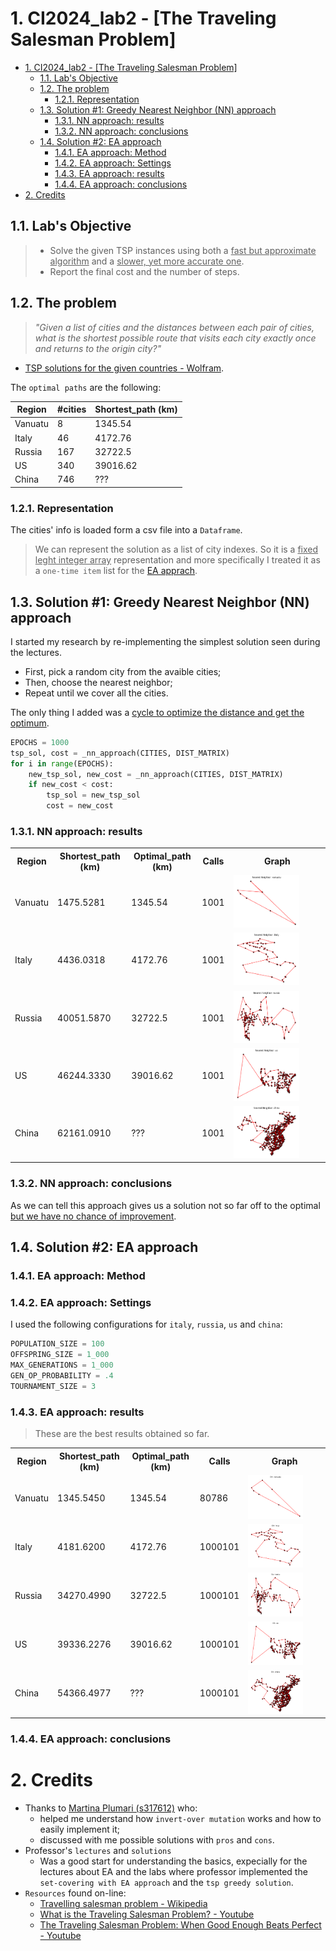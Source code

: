 # 1. CI2024_lab2 - [The Traveling Salesman Problem]

- [1. CI2024\_lab2 - \[The Traveling Salesman Problem\]](#1-ci2024_lab2---the-traveling-salesman-problem)
  - [1.1. Lab's Objective](#11-labs-objective)
  - [1.2. The problem](#12-the-problem)
    - [1.2.1. Representation](#121-representation)
  - [1.3. Solution #1: Greedy Nearest Neighbor (NN) approach](#13-solution-1-greedy-nearest-neighbor-nn-approach)
    - [1.3.1. NN approach: results](#131-nn-approach-results)
    - [1.3.2. NN approach: conclusions](#132-nn-approach-conclusions)
  - [1.4. Solution #2: EA approach](#14-solution-2-ea-approach)
    - [1.4.1. EA approach: Method](#141-ea-approach-method)
    - [1.4.2. EA approach: Settings](#142-ea-approach-settings)
    - [1.4.3. EA approach: results](#143-ea-approach-results)
    - [1.4.4. EA approach: conclusions](#144-ea-approach-conclusions)
- [2. Credits](#2-credits)

## 1.1. Lab's Objective

> - Solve the given TSP instances using both a <u>fast but approximate algorithm</u> and a <u>slower, yet more accurate one</u>.
> - Report the final cost and the number of steps.

## 1.2. The problem

> *"Given a list of cities and the distances between each pair of cities, what is the shortest possible route that visits each city exactly once and returns to the origin city?"*

- [TSP solutions for the given countries - Wolfram](https://www.wolframcloud.com/obj/giovanni.squillero/Published/Lab2-tsp.nb).

The `optimal paths` are the following:

| Region  | #cities | Shortest_path (km) |
|---------|---------|--------------------|
| Vanuatu | 8       | 1345.54            |
| Italy   | 46      | 4172.76            |
| Russia  | 167     | 32722.5            |
| US      | 340     | 39016.62           |
| China   | 746     | ???                |

### 1.2.1. Representation

The cities' info is loaded form a csv file into a `Dataframe`.

> We can represent the solution as a list of city indexes. So it is a <u>fixed leght integer array</u> representation and more specifically I treated it as a `one-time item` list for the [EA apprach](#14-solution-2-ea-approach).

## 1.3. Solution #1: Greedy Nearest Neighbor (NN) approach

I started my research by re-implementing the simplest solution seen during the lectures.

- First, pick a random city from the avaible cities;
- Then, choose the nearest neighbor;
- Repeat until we cover all the cities.

The only thing I added was a <u>cycle to optimize the distance and get the optimum</u>.

```py
EPOCHS = 1000
tsp_sol, cost = _nn_approach(CITIES, DIST_MATRIX)
for i in range(EPOCHS):
    new_tsp_sol, new_cost = _nn_approach(CITIES, DIST_MATRIX)
    if new_cost < cost:
        tsp_sol = new_tsp_sol
        cost = new_cost
```

### 1.3.1. NN approach: results

<table>
    <tr>
        <th>Region</th>
        <th>Shortest_path (km)</th>
        <th>Optimal_path (km)</th>
        <th>Calls</th>
        <th>Graph</th>
    </tr>
    <tr>
        <td>Vanuatu</td>
        <td>1475.5281</td>
        <td>1345.54</td>
        <td>1001</td>
        <td><img src='imgs/nn_vanuatu.png' style='width:75%'></td>
    </tr>
    <tr>
        <td>Italy</td>
        <td>4436.0318</td>
        <td>4172.76</td>
        <td>1001</td>
        <td><img src='imgs/nn_italy.png' style='width:75%'></td>
    </tr>
    <tr>
        <td>Russia</td>
        <td>40051.5870</td>
        <td>32722.5</td>
        <td>1001</td>
        <td><img src='imgs/nn_russia.png' style='width:75%'></td>
    </tr>
    <tr>
        <td>US</td>
        <td>46244.3330</td>
        <td>39016.62</td>
        <td>1001</td>
        <td><img src='imgs/nn_us.png' style='width:75%'></td>
    </tr>
    <tr>
        <td>China</td>
        <td>62161.0910</td>
        <td>???</td>
        <td>1001</td>
        <td><img src='imgs/nn_china.png' style='width:75%'></td>
    </tr>
</table>

### 1.3.2. NN approach: conclusions

As we can tell this approach gives us a solution not so far off to the optimal <u>but we have no chance of improvement</u>.

## 1.4. Solution #2: EA approach

### 1.4.1. EA approach: Method



### 1.4.2. EA approach: Settings

I used the following configurations for `italy`, `russia`, `us` and `china`:

```py
POPULATION_SIZE = 100
OFFSPRING_SIZE = 1_000
MAX_GENERATIONS = 1_000
GEN_OP_PROBABILITY = .4
TOURNAMENT_SIZE = 3
```

### 1.4.3. EA approach: results

> These are the best results obtained so far.

<table>
    <tr>
        <th>Region</th>
        <th>Shortest_path (km)</th>
        <th>Optimal_path (km)</th>
        <th>Calls</th>
        <th>Graph</th>
    </tr>
    <tr>
        <td>Vanuatu</td>
        <td>1345.5450</td>
        <td>1345.54</td>
        <td>80786</td>
        <td><img src='imgs/ea_vanuatu.png' style='width:75%'></td>
    </tr>
    <tr>
        <td>Italy</td>
        <td>4181.6200</td>
        <td>4172.76</td>
        <td>1000101</td>
        <td><img src='imgs/ea_italy.png' style='width:75%'></td>
    </tr>
    <tr>
        <td>Russia</td>
        <td>34270.4990</td>
        <td>32722.5</td>
        <td>1000101</td>
        <td><img src='imgs/ea_russia.png' style='width:75%'></td>
    </tr>
    <tr>
        <td>US</td>
        <td>39336.2276</td>
        <td>39016.62</td>
        <td>1000101</td>
        <td><img src='imgs/ea_us.png' style='width:75%'></td>
    </tr>
    <tr>
        <td>China</td>
        <td>54366.4977</td>
        <td>???</td>
        <td>1000101</td>
        <td><img src='imgs/ea_china.png' style='width:75%'></td>
    </tr>
</table>

### 1.4.4. EA approach: conclusions



# 2. Credits

- Thanks to [Martina Plumari (s317612)](https://github.com/MartinaPlumari) who:
  - helped me understand how `invert-over mutation` works and how to easily implement it;
  - discussed with me possible solutions with `pros` and `cons`.
- Professor's `lectures` and `solutions`
  - Was a good start for understanding the basics, expecially for the lectures about EA and the labs where professor implemented the `set-covering with EA approach` and the `tsp greedy solution`.
- `Resources` found on-line:
  - [Travelling salesman problem - Wikipedia](https://en.wikipedia.org/wiki/Travelling_salesman_problem)
  - [What is the Traveling Salesman Problem? - Youtube](https://www.youtube.com/watch?v=1pmBjIZ20pE&ab_channel=AlphaOpt)
  - [The Traveling Salesman Problem: When Good Enough Beats Perfect - Youtube](https://www.youtube.com/watch?app=desktop&v=GiDsjIBOVoA&ab_channel=Reducible)